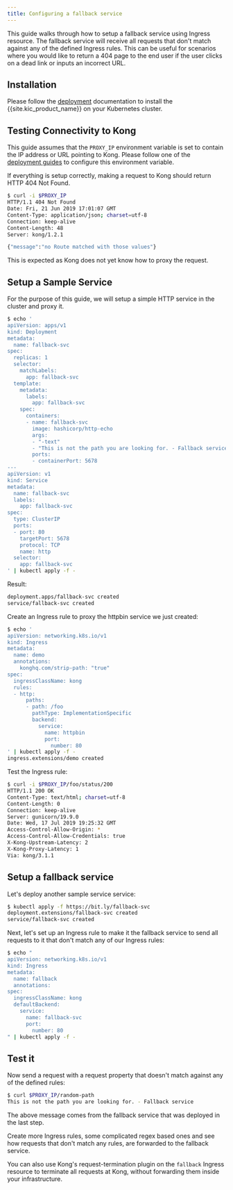 ```yaml
---
title: Configuring a fallback service
---
```


This guide walks through how to setup a fallback service using Ingress
resource. The fallback service will receive all requests that don't
match against any of the defined Ingress rules.
This can be useful for scenarios where you would like to return a 404 page
to the end user if the user clicks on a dead link or inputs an incorrect URL.

## Installation

Please follow the [deployment](/kubernetes-ingress-controller/{{page.kong_version}}/deployment/overview) documentation to install
the {{site.kic_product_name}} on your Kubernetes cluster.

## Testing Connectivity to Kong

This guide assumes that the `PROXY_IP` environment variable is
set to contain the IP address or URL pointing to Kong.
Please follow one of the
[deployment guides](/kubernetes-ingress-controller/{{page.kong_version}}/deployment/overview) to configure this environment variable.

If everything is setup correctly, making a request to Kong should return
HTTP 404 Not Found.

```bash
$ curl -i $PROXY_IP
HTTP/1.1 404 Not Found
Date: Fri, 21 Jun 2019 17:01:07 GMT
Content-Type: application/json; charset=utf-8
Connection: keep-alive
Content-Length: 48
Server: kong/1.2.1

{"message":"no Route matched with those values"}
```

This is expected as Kong does not yet know how to proxy the request.

## Setup a Sample Service

For the purpose of this guide, we will setup a simple HTTP service in the
cluster and proxy it.

```bash
$ echo '
apiVersion: apps/v1
kind: Deployment
metadata:
  name: fallback-svc
spec:
  replicas: 1
  selector:
    matchLabels:
      app: fallback-svc
  template:
    metadata:
      labels:
        app: fallback-svc
    spec:
      containers:
      - name: fallback-svc
        image: hashicorp/http-echo
        args:
        - "-text"
        - "This is not the path you are looking for. - Fallback service"
        ports:
        - containerPort: 5678
---
apiVersion: v1
kind: Service
metadata:
  name: fallback-svc
  labels:
    app: fallback-svc
spec:
  type: ClusterIP
  ports:
  - port: 80
    targetPort: 5678
    protocol: TCP
    name: http
  selector:
    app: fallback-svc
' | kubectl apply -f -
```

Result:

```bash
deployment.apps/fallback-svc created
service/fallback-svc created
```

Create an Ingress rule to proxy the httpbin service we just created:

```bash
$ echo '
apiVersion: networking.k8s.io/v1
kind: Ingress
metadata:
  name: demo
  annotations:
    konghq.com/strip-path: "true"
spec:
  ingressClassName: kong
  rules:
  - http:
      paths:
      - path: /foo
        pathType: ImplementationSpecific
        backend:
          service:
            name: httpbin
            port:
              number: 80
' | kubectl apply -f -
ingress.extensions/demo created
```

Test the Ingress rule:

```bash
$ curl -i $PROXY_IP/foo/status/200
HTTP/1.1 200 OK
Content-Type: text/html; charset=utf-8
Content-Length: 0
Connection: keep-alive
Server: gunicorn/19.9.0
Date: Wed, 17 Jul 2019 19:25:32 GMT
Access-Control-Allow-Origin: *
Access-Control-Allow-Credentials: true
X-Kong-Upstream-Latency: 2
X-Kong-Proxy-Latency: 1
Via: kong/3.1.1
```

## Setup a fallback service

Let's deploy another sample service service:

```bash
$ kubectl apply -f https://bit.ly/fallback-svc
deployment.extensions/fallback-svc created
service/fallback-svc created
```

Next, let's set up an Ingress rule to make it the fallback service
to send all requests to it that don't match any of our Ingress rules:

```bash
$ echo "
apiVersion: networking.k8s.io/v1
kind: Ingress
metadata:
  name: fallback
  annotations:
spec:
  ingressClassName: kong
  defaultBackend:
    service:
      name: fallback-svc
      port:
        number: 80
" | kubectl apply -f -
```

## Test it

Now send a request with a request property that doesn't match against
any of the defined rules:

```bash
$ curl $PROXY_IP/random-path
This is not the path you are looking for. - Fallback service
```

The above message comes from the fallback service that was deployed in the
last step.

Create more Ingress rules, some complicated regex based ones and
see how requests that don't match any rules, are forwarded to the
fallback service.

You can also use Kong's request-termination plugin on the `fallback`
Ingress resource to terminate all requests at Kong, without
forwarding them inside your infrastructure.
